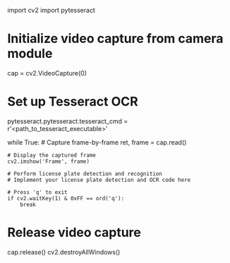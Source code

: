 import cv2
import pytesseract

# Initialize video capture from camera module
cap = cv2.VideoCapture(0)

# Set up Tesseract OCR
pytesseract.pytesseract.tesseract_cmd = r'<path_to_tesseract_executable>'

while True:
    # Capture frame-by-frame
    ret, frame = cap.read()

    # Display the captured frame
    cv2.imshow('Frame', frame)

    # Perform license plate detection and recognition
    # Implement your license plate detection and OCR code here

    # Press 'q' to exit
    if cv2.waitKey(1) & 0xFF == ord('q'):
        break

# Release video capture
cap.release()
cv2.destroyAllWindows()
